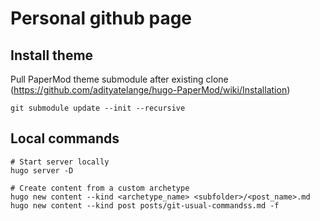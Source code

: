 # Personal github page
## Install theme
Pull PaperMod theme submodule after existing clone (https://github.com/adityatelange/hugo-PaperMod/wiki/Installation)
```
git submodule update --init --recursive
```
## Local commands
```
# Start server locally
hugo server -D

# Create content from a custom archetype
hugo new content --kind <archetype_name> <subfolder>/<post_name>.md
hugo new content --kind post posts/git-usual-commandss.md -f
```